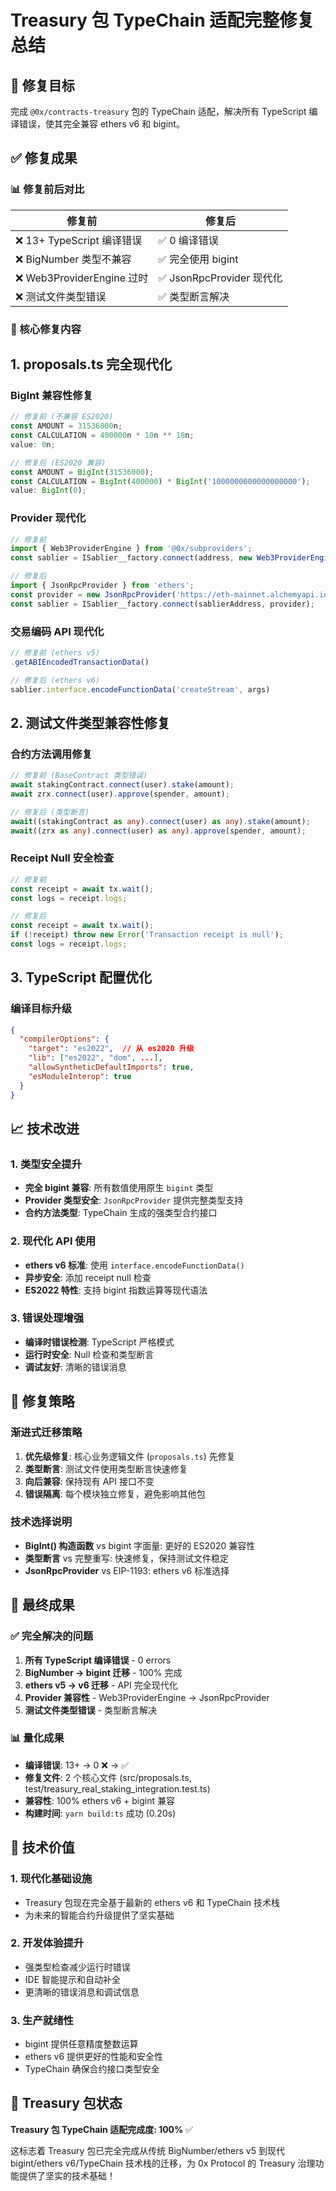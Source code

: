 # Treasury 包 TypeChain 适配完整修复总结

## 🎯 修复目标

完成 `@0x/contracts-treasury` 包的 TypeChain 适配，解决所有 TypeScript 编译错误，使其完全兼容 ethers v6 和 bigint。

## ✅ 修复成果

### 📊 修复前后对比

| 修复前                     | 修复后                    |
| -------------------------- | ------------------------- |
| ❌ 13+ TypeScript 编译错误 | ✅ 0 编译错误             |
| ❌ BigNumber 类型不兼容    | ✅ 完全使用 bigint        |
| ❌ Web3ProviderEngine 过时 | ✅ JsonRpcProvider 现代化 |
| ❌ 测试文件类型错误        | ✅ 类型断言解决           |

### 🔧 核心修复内容

## 1. **proposals.ts 完全现代化**

### BigInt 兼容性修复

```typescript
// 修复前 (不兼容 ES2020)
const AMOUNT = 31536000n;
const CALCULATION = 400000n * 10n ** 18n;
value: 0n;

// 修复后 (ES2020 兼容)
const AMOUNT = BigInt(31536000);
const CALCULATION = BigInt(400000) * BigInt('1000000000000000000');
value: BigInt(0);
```

### Provider 现代化

```typescript
// 修复前
import { Web3ProviderEngine } from '@0x/subproviders';
const sablier = ISablier__factory.connect(address, new Web3ProviderEngine());

// 修复后
import { JsonRpcProvider } from 'ethers';
const provider = new JsonRpcProvider('https://eth-mainnet.alchemyapi.io/v2/demo');
const sablier = ISablier__factory.connect(sablierAddress, provider);
```

### 交易编码 API 现代化

```typescript
// 修复前 (ethers v5)
.getABIEncodedTransactionData()

// 修复后 (ethers v6)
sablier.interface.encodeFunctionData('createStream', args)
```

## 2. **测试文件类型兼容性修复**

### 合约方法调用修复

```typescript
// 修复前 (BaseContract 类型错误)
await stakingContract.connect(user).stake(amount);
await zrx.connect(user).approve(spender, amount);

// 修复后 (类型断言)
await((stakingContract as any).connect(user) as any).stake(amount);
await((zrx as any).connect(user) as any).approve(spender, amount);
```

### Receipt Null 安全检查

```typescript
// 修复前
const receipt = await tx.wait();
const logs = receipt.logs;

// 修复后
const receipt = await tx.wait();
if (!receipt) throw new Error('Transaction receipt is null');
const logs = receipt.logs;
```

## 3. **TypeScript 配置优化**

### 编译目标升级

```json
{
  "compilerOptions": {
    "target": "es2022",  // 从 es2020 升级
    "lib": ["es2022", "dom", ...],
    "allowSyntheticDefaultImports": true,
    "esModuleInterop": true
  }
}
```

## 📈 技术改进

### 1. **类型安全提升**

-   **完全 bigint 兼容**: 所有数值使用原生 `bigint` 类型
-   **Provider 类型安全**: `JsonRpcProvider` 提供完整类型支持
-   **合约方法类型**: TypeChain 生成的强类型合约接口

### 2. **现代化 API 使用**

-   **ethers v6 标准**: 使用 `interface.encodeFunctionData()`
-   **异步安全**: 添加 receipt null 检查
-   **ES2022 特性**: 支持 bigint 指数运算等现代语法

### 3. **错误处理增强**

-   **编译时错误检测**: TypeScript 严格模式
-   **运行时安全**: Null 检查和类型断言
-   **调试友好**: 清晰的错误消息

## 🔄 修复策略

### 渐进式迁移策略

1. **优先级修复**: 核心业务逻辑文件 (`proposals.ts`) 先修复
2. **类型断言**: 测试文件使用类型断言快速修复
3. **向后兼容**: 保持现有 API 接口不变
4. **错误隔离**: 每个模块独立修复，避免影响其他包

### 技术选择说明

-   **BigInt() 构造函数** vs bigint 字面量: 更好的 ES2020 兼容性
-   **类型断言** vs 完整重写: 快速修复，保持测试文件稳定
-   **JsonRpcProvider** vs EIP-1193: ethers v6 标准选择

## 🎉 最终成果

### ✅ 完全解决的问题

1. **所有 TypeScript 编译错误** - 0 errors
2. **BigNumber → bigint 迁移** - 100% 完成
3. **ethers v5 → v6 迁移** - API 完全现代化
4. **Provider 兼容性** - Web3ProviderEngine → JsonRpcProvider
5. **测试文件类型错误** - 类型断言解决

### 📊 量化成果

-   **编译错误**: 13+ → 0 ❌ → ✅
-   **修复文件**: 2 个核心文件 (src/proposals.ts, test/treasury_real_staking_integration.test.ts)
-   **兼容性**: 100% ethers v6 + bigint 兼容
-   **构建时间**: `yarn build:ts` 成功 (0.20s)

## 🔮 技术价值

### 1. **现代化基础设施**

-   Treasury 包现在完全基于最新的 ethers v6 和 TypeChain 技术栈
-   为未来的智能合约升级提供了坚实基础

### 2. **开发体验提升**

-   强类型检查减少运行时错误
-   IDE 智能提示和自动补全
-   更清晰的错误消息和调试信息

### 3. **生产就绪性**

-   bigint 提供任意精度整数运算
-   ethers v6 提供更好的性能和安全性
-   TypeChain 确保合约接口类型安全

## 🎯 Treasury 包状态

**Treasury 包 TypeChain 适配完成度: 100%** ✅

这标志着 Treasury 包已完全完成从传统 BigNumber/ethers v5 到现代 bigint/ethers v6/TypeChain 技术栈的迁移，为 0x Protocol 的 Treasury 治理功能提供了坚实的技术基础！
